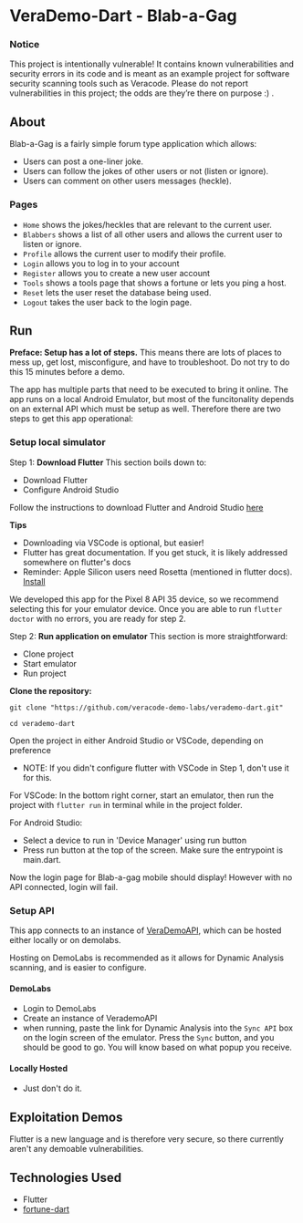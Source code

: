 # VeraDemo-Dart - Blab-a-Gag




### Notice

This project is intentionally vulnerable! It contains known vulnerabilities and security errors in its code and is meant as an example project for software security scanning tools such as Veracode. Please do not report vulnerabilities in this project; the odds are they’re there on purpose :) .

## About

Blab-a-Gag is a fairly simple forum type application which allows:

- Users can post a one-liner joke.
- Users can follow the jokes of other users or not (listen or ignore).
- Users can comment on other users messages (heckle).

### Pages

- `Home` shows the jokes/heckles that are relevant to the current user.
- `Blabbers` shows a list of all other users and allows the current user to listen or ignore.
- `Profile` allows the current user to modify their profile.
- `Login` allows you to log in to your account
- `Register` allows you to create a new user account
- `Tools` shows a tools page that shows a fortune or lets you ping a host.
- `Reset` lets the user reset the database being used.
- `Logout` takes the user back to the login page.

## Run
**Preface: Setup has a lot of steps.** This means there are lots of places to mess up, get lost, misconfigure, and have to troubleshoot. Do not try to do this 15 minutes before a demo.

The app has multiple parts that need to be executed to bring it online. The app runs on a local Android Emulator, but most of the funcitonality depends on an external API which must be setup as well. Therefore there are two steps to get this app operational:

### Setup local simulator

Step 1: **Download Flutter**
This section boils down to:
 - Download Flutter
 - Configure Android Studio

Follow the instructions to download Flutter and Android Studio [here](https://docs.flutter.dev/get-started/install)

**Tips**
 - Downloading via VSCode is optional, but easier!
 - Flutter has great documentation. If you get stuck, it is likely addressed somewhere on flutter's docs
 - Reminder: Apple Silicon users need Rosetta (mentioned in flutter docs). [Install](https://support.apple.com/en-us/102527)

We developed this app for the Pixel 8 API 35 device, so we recommend selecting this for your emulator device.
Once you are able to run `flutter doctor` with no errors, you are ready for step 2.

Step 2: **Run application on emulator**
This section is more straightforward:
 - Clone project
 - Start emulator
 - Run project


**Clone the repository:**
    
    git clone "https://github.com/veracode-demo-labs/verademo-dart.git"
    
    cd verademo-dart

Open the project in either Android Studio or VSCode, depending on preference
 - NOTE: If you didn't configure flutter with VSCode in Step 1, don't use it for this.

For VSCode:
In the bottom right corner, start an emulator, then run the project with `flutter run` in terminal while in the project folder.

For Android Studio:
 - Select a device to run in 'Device Manager' using run button
 - Press run button at the top of the screen. Make sure the entrypoint is main.dart.

Now the login page for Blab-a-gag mobile should display! However with no API connected, login will fail.

### Setup API

This app connects to an instance of [VeraDemoAPI](https://github.com/veracode-demo-labs/verademo-javascript-api), which can be hosted either locally or on demolabs.

Hosting on DemoLabs is recommended as it allows for Dynamic Analysis scanning, and is easier to configure.

#### DemoLabs
 - Login to DemoLabs
 - Create an instance of VerademoAPI
 - when running, paste the link for Dynamic Analysis into the `Sync API` box on the login screen of the emulator. Press the `Sync` button, and you should be good to go. You will know based on what popup you receive.

#### Locally Hosted
 - Just don't do it.

## Exploitation Demos

Flutter is a new language and is therefore very secure, so there currently aren't any demoable vulnerabilities.


## Technologies Used

- Flutter
- [fortune-dart](https://github.com/rinukkusu/fortune-dart/blob/master/lib/fortune.dart)
